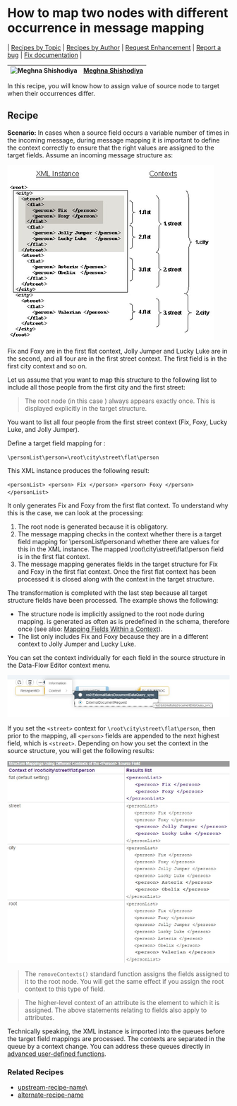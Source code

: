 # How to map two nodes with different occurrence in message mapping

\| [Recipes by Topic](../../readme.md ) \| [Recipes by Author](../../author.md ) \| [Request Enhancement](https://github.com/SAP-samples/cloud-integration-flow/issues/new?assignees=&labels=Recipe%20Fix,enhancement&template=recipe-request.md&title=Improve%20How-to-map-2-nodes-with-different-occurrence-in-message-mapping ) \| [Report a bug](https://github.com/SAP-samples/cloud-integration-flow/issues/new?assignees=&labels=Recipe%20Fix,bug&template=bug_report.md&title=Issue%20with%20How-to-map-2-nodes-with-different-occurrence-in-message-mapping ) \| [Fix documentation](https://github.com/SAP-samples/cloud-integration-flow/issues/new?assignees=&labels=Recipe%20Fix,documentation&template=bug_report.md&title=Docu%20fix%20How-to-map-2-nodes-with-different-occurrence-in-message-mapping ) \|

![Meghna Shishodiya](https://github.com/author-profile.png?size=50 ) | [Meghna Shishodiya](https://github.com/author-profile ) |
----|----|

In this recipe, you will know how to assign value of source node to target when their occurrences differ.

## Recipe


**Scenario:**
In cases when a source field occurs a variable number of times in the incoming message, during message mapping it is important to define the context correctly to ensure that the right values are assigned to the target fields.
Assume an incoming message structure as:

![Structure](Structure.jpg)

Fix and Foxy are in the first flat context, Jolly Jumper and Lucky Luke are in the second, and all four are in the first street context. The first <street> field is in the first city context and so on.

Let us assume that you want to map this structure to the following list to include all those people from the first city and the first street:
<personList minOccurs=”1” maxOccurs=”1”>
  <person minOccurs=“0” maxOccurs=”unbounded“>


>The root node (in this case <personList>) always appears exactly once. This is displayed explicitly in the target structure.

You want to list all four people from the first street context (Fix, Foxy, Lucky Luke, and Jolly Jumper).

Define a target field mapping for <person>:

`\personList\person=\root\city\street\flat\person`

This XML instance produces the following result:

`
<personList>
   <person> Fix </person>
   <person> Foxy </person>
</personList>
`

It only generates Fix and Foxy from the first flat context. To understand why this is the case, we can look at the processing:
1. The root node <personList> is generated because it is obligatory.
2. The message mapping checks in the <personList> context whether there is a target field mapping for \personList\personand whether there are values for this in the XML instance. The mapped \root\city\street\flat\person field is in the first flat context.
3. The message mapping generates fields in the target structure for Fix and Foxy in the first flat context. Once the first flat context has been processed it is closed along with the <personList>context in the target structure.

The transformation is completed with the last step because all target structure fields have been processed. The example shows the following:
* The <flat> structure node is implicitly assigned to the <personList> root node during mapping. <personList> is generated as often as is predefined in the schema, therefore once (see also: [Mapping Fields Within a Context](https://help.sap.com/saphelp_banking60/helpdata/en/e4/82cf0ec8b9494db92e27e2be69524f/content.htm)).
* The list only includes Fix and Foxy because they are in a different context to Jolly Jumper and Lucky Luke.

You can set the context individually for each field in the source structure in the Data-Flow Editor context menu.

![Config](Config.jpg)

If you set the `<street>` context for `\root\city\street\flat\person`, then prior to the mapping, all `<person>` fields are appended to the next highest field, which is `<street>`. Depending on how you set the context in the source structure, you will get the following results:

![Results](Results.jpg)

>The `removeContexts()` standard function assigns the fields assigned to it to the root node. You will get the same effect if you assign the root context to this type of field.

>The higher-level context of an attribute is the element to which it is assigned. The above statements relating to fields also apply to attributes.

Technically speaking, the XML instance is imported into the queues before the target field mappings are processed. The contexts are separated in the queue by a context change. You can address these queues directly in [advanced user-defined functions](https://help.sap.com/saphelp_banking60/helpdata/en/f8/2857cbc374da48993c8eb7d3c8c87a/content.htm).

### Related Recipes
* [upstream-recipe-name](../upstream-recipe-folder-name)\
* [alternate-recipe-name](../alternate-recipe-folder-name)
